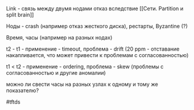 Link - связь между двумя нодами
отказ вследствие [[Сети. Partition и split brain]]

Ноды - crash (например отказ жесткого диска), рестарты, Byzantine (?)

Время, часы (например на разных нодах)

t2 - t1 - применение - timeout, проблема - drift (20 ppm - отставание накапливается, что может привести к проблемам с согласованностью)

t1 < t2 - применение - ordering, проблема - skew (проблемы с согласованностью и другие аномалии)

можно ли свести часы на разных узлах к одному и тому же показателю?

#tftds
